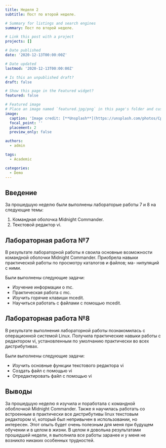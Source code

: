 ```yaml
---
title: Неделя 2
subtitle: Пост по второй неделе.

# Summary for listings and search engines
summary: Пост по второй неделе.

# Link this post with a project
projects: []

# Date published
date: '2020-12-13T00:00:00Z'

# Date updated
lastmod: '2020-12-13T00:00:00Z'

# Is this an unpublished draft?
draft: false

# Show this page in the Featured widget?
featured: false

# Featured image
# Place an image named `featured.jpg/png` in this page's folder and customize its options here.
image:
  caption: 'Image credit: [**Unsplash**](https://unsplash.com/photos/CpkOjOcXdUY)'
  focal_point: ''
  placement: 2
  preview_only: false

authors:
  - admin

tags:
  - Academic

categories:
  - Demo
---
```


## Введение
За прошедшую неделю были выполнены лабораторые работы 7 и 8 на следующие темы:

1. Командная оболочка Midnight Commander.
2. Текстовой редактор vi.

## Лабораторная работа №7

В результате лабораторной работы я своила основные возможности командной оболочки Midnight Commander. Приобрела навыки практической работы по просмотру каталогов и файлов; ма-
нипуляций с ними.

Были выполнены следующие задачи:

- Изучение информации о mc.
- Практическая работа с mc.
- Изучить горячие клавиши mcedit.
- Научиться работать с файлами с помощью mcedit.

## Лабораторная работа №8

В результате выполнения лабораторной работы познакомилась с операционной системой Linux. Получила практические навыки работы с редактором vi, установленным по умолчанию практически во всех дистрибутивах.

Были выполнены следующие задачи:

- Изучить основные функции текстового редактора vi
- Создать файл с помощью vi
- Отредактировать файл с помощью vi

## Выводы

За прошедшую неделю я изучила и поработала с командной обоблочкой Midnight Commander. Также я научилась работать со встроенным в практически все дистрибутивы linux текстовым редактором vi, который был непривычен в использовании, но интересен. Этот опыть будет очень полезным для меня при будущем обучении и в целом в жизни. В целом я довольна результатами прошедшей недели, я выполнила все работы заранее и у меня не возникло никаких особенных трудностей.


